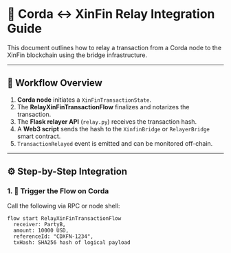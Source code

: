 # 🔗 Corda ↔ XinFin Relay Integration Guide

This document outlines how to relay a transaction from a Corda node to the XinFin blockchain using the bridge infrastructure.

---

## 🧱 Workflow Overview

1. **Corda node** initiates a `XinFinTransactionState`.
2. The **RelayXinFinTransactionFlow** finalizes and notarizes the transaction.
3. The **Flask relayer API** (`relay.py`) receives the transaction hash.
4. A **Web3 script** sends the hash to the `XinfinBridge` or `RelayerBridge` smart contract.
5. `TransactionRelayed` event is emitted and can be monitored off-chain.

---

## ⚙️ Step-by-Step Integration

### 1. 🚀 Trigger the Flow on Corda

Call the following via RPC or node shell:

```shell
flow start RelayXinFinTransactionFlow 
  receiver: PartyB, 
  amount: 10000 USD, 
  referenceId: "CDXFN-1234", 
  txHash: SHA256 hash of logical payload
